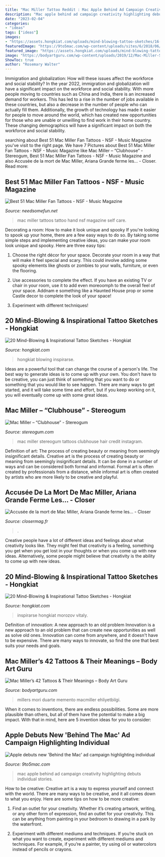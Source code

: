 ```yaml
---
title: "Mac Miller Tattoo Reddit : Mac Apple Behind Ad Campaign Creativity Highlighting Debuts Individual Stories"
description: "Mac apple behind ad campaign creativity highlighting debuts individual stories"
date: "2023-02-04"
categories:
- "ideas"
tags: ["ideas"]
images:
- "https://assets.hongkiat.com/uploads/mind-blowing-tattoo-sketches/16-tattoo-sketches.jpg"
featuredImage: "https://9to5mac.com/wp-content/uploads/sites/6/2018/06/behind-the-mac-grimes.jpg?quality=82&amp;strip=all"
featured_image: "https://assets.hongkiat.com/uploads/mind-blowing-tattoo-sketches/16-tattoo-sketches.jpg"
image: "https://bodyartguru.com/wp-content/uploads/2019/12/Mac-Miller-Sunset-Ink.jpg"
ShowToc: true
author: "Rosemary Walter"
---
```



Immigration and globalization: How will these issues affect the workforce and social stability?
In the year 2022, immigration and globalization will have a significant impact on the workforce and social stability. With more people moving to countries such as China and India, there is an increased demand for workers. This has led to a rise in the number of jobs available in these countries, but also a decrease in the number of people who can actually fill them. Additionally, the growth of technology has made it easier for people to move around the world, which has created new opportunities for those who are unable or unwilling to find work in their home country. These changing demographics will have a significant impact on both the workforce and social stability.

	

		
searching about Best 51 Mac Miller Fan Tattoos - NSF - Music Magazine you've visit to the right page. We have 7 Pictures about Best 51 Mac Miller Fan Tattoos - NSF - Music Magazine like Mac Miller – “Clubhouse” - Stereogum, Best 51 Mac Miller Fan Tattoos - NSF - Music Magazine and also Accusée de la mort de Mac Miller, Ariana Grande ferme les... - Closer. Read more:
		
    
## Best 51 Mac Miller Fan Tattoos - NSF - Music Magazine

<img loading=lazy src="https://www.needsomefun.net/wp-content/uploads/2019/11/mac-miller-tattoos-9.jpg" onerror="this.onerror=null;this.src='https://tse1.mm.bing.net/th?id=OIP.alJka0T-jBzZrir_aVdY_AAAAA&amp;pid=15.1';" alt="Best 51 Mac Miller Fan Tattoos - NSF - Music Magazine">

_Source: needsomefun.net_

>mac miller tattoos tattoo hand nsf magazine self care. 

	

Decorating a room: How to make it look unique and spooky
If you're looking to spook up your home, there are a few easy ways to do so. By taking some simple steps and implementing creative ideas, you can make your room look unique and spooky. Here are three easy tips:
1. Choose the right décor for your space. Decorate your room in a way that will make it feel special and scary. This could involve adding some spooky elements like ghosts or zombies to your walls, furniture, or even the flooring.

2. Use accessories to complete the effect. If you have an existing TV or chair in your room, use it to add even moreoomph to the overall feel of your space. Addnam e something like a Haunted House prop or some Castle decor to complete the look of your space!

3. Experiment with different techniques!

    
## 20 Mind-Blowing &amp; Inspirational Tattoo Sketches - Hongkiat

<img loading=lazy src="https://assets.hongkiat.com/uploads/mind-blowing-tattoo-sketches/8-tattoo-sketches.jpg" onerror="this.onerror=null;this.src='https://tse3.mm.bing.net/th?id=OIP.XfCxLgQwDzl5aAXBczG6HQHaJd&amp;pid=15.1';" alt="20 Mind-Blowing &amp; Inspirational Tattoo Sketches - Hongkiat">

_Source: hongkiat.com_

>hongkiat blowing inspirarse. 

	

Ideas are a powerful tool that can change the course of a person's life. The best way to generate ideas is to come up with your own. You don't have to be creative, you can just think of something that you want to do or something that you would like to see happen. There are many ways to get started, and it will take some time and effort, but if you keep working on it, you will eventually come up with some great ideas.

    
## Mac Miller – “Clubhouse” - Stereogum

<img loading=lazy src="https://static.stereogum.com/uploads/2015/09/Mac-Miller-608x604.jpg" onerror="this.onerror=null;this.src='https://tse4.mm.bing.net/th?id=OIP.OkEwmBJAHwvmKW4vF6gWwAHaHW&amp;pid=15.1';" alt="Mac Miller – “Clubhouse” - Stereogum">

_Source: stereogum.com_

>mac miller stereogum tattoos clubhouse hair credit instagram. 

	

Definition of art: The process of creating beauty or meaning from seemingly insignificant details.
Creative art is the process of creating beauty or meaning from seemingly insignificant details. It can be done in a number of ways and can be considered both formal and informal. Formal art is often created by professionals from a distance, while informal art is often created by artists who are more likely to be creative and playful.

    
## Accusée De La Mort De Mac Miller, Ariana Grande Ferme Les... - Closer

<img loading=lazy src="https://file1.closermag.fr/var/closermag/storage/images/1/2/7/3/0/12730884/exclusive-rumoured-new-couple-ariana-grande-and-mac-miller-leave-los-angeles-tattoo-parlour-toget.jpg?alias=exact1024x768_l&amp;size=x100&amp;format=jpeg" onerror="this.onerror=null;this.src='https://tse1.mm.bing.net/th?id=OIP.FsbVQDlHvmucsmc9d_EyRQHaHV&amp;pid=15.1';" alt="Accusée de la mort de Mac Miller, Ariana Grande ferme les... - Closer">

_Source: closermag.fr_

>. 

	

Creative people have a lot of different ideas and feelings about what creativity looks like. They might feel that creativity is a feeling, something you get when you get lost in your thoughts or when you come up with new ideas. Alternatively, some people might believe that creativity is the ability to come up with new ideas.

    
## 20 Mind-Blowing &amp; Inspirational Tattoo Sketches - Hongkiat

<img loading=lazy src="https://assets.hongkiat.com/uploads/mind-blowing-tattoo-sketches/16-tattoo-sketches.jpg" onerror="this.onerror=null;this.src='https://tse3.mm.bing.net/th?id=OIP.gM6yTvKyXcMV5lD_Vo6rIQHaLH&amp;pid=15.1';" alt="20 Mind-Blowing &amp; Inspirational Tattoo Sketches - Hongkiat">

_Source: hongkiat.com_

>inspirarse hongkiat morozov vitaly. 

	

Definition of innovation: A new approach to an old problem
Innovation is a new approach to an old problem that can create new opportunities as well as solve old ones. Innovation can come from anywhere, and it doesn't have to be expensive. There are many ways to innovate, so find the one that best suits your needs and goals.

    
## Mac Miller’s 42 Tattoos &amp; Their Meanings – Body Art Guru

<img loading=lazy src="https://bodyartguru.com/wp-content/uploads/2019/12/Mac-Miller-Sunset-Ink.jpg" onerror="this.onerror=null;this.src='https://tse3.mm.bing.net/th?id=OIP.wx0d2ooX77rn2v8ASd2IhQHaJC&amp;pid=15.1';" alt="Mac Miller’s 42 Tattoos &amp; Their Meanings – Body Art Guru">

_Source: bodyartguru.com_

>millers mori duarte memento macmiller ehliyetbilgi. 

	

When it comes to inventions, there are endless possibilities. Some are more plausible than others, but all of them have the potential to make a big impact. With that in mind, here are 5 invention ideas for you to consider: 

    
## Apple Debuts New &#039;Behind The Mac&#039; Ad Campaign Highlighting Individual

<img loading=lazy src="https://9to5mac.com/wp-content/uploads/sites/6/2018/06/behind-the-mac-grimes.jpg?quality=82&amp;strip=all" onerror="this.onerror=null;this.src='https://tse1.mm.bing.net/th?id=OIP.iQ_WqfIEfRGqLx-nEQG1OgHaEK&amp;pid=15.1';" alt="Apple debuts new &#039;Behind the Mac&#039; ad campaign highlighting individual">

_Source: 9to5mac.com_

>mac apple behind ad campaign creativity highlighting debuts individual stories. 

	

How to be creative:
Creative art is a way to express yourself and connect with the world. There are many ways to be creative, and it all comes down to what you enjoy. Here are some tips on how to be more creative:
1. Find an outlet for your creativity. Whether it’s creating artwork, writing, or any other form of expression, find an outlet for your creativity. This can be anything from painting in your bedroom to drawing in a park by the waterfront.

2. Experiment with different mediums and techniques. If you’re stuck on what you want to create, experiment with different mediums and techniques. For example, if you’re a painter, try using oil or watercolors instead of pencils or crayons.

